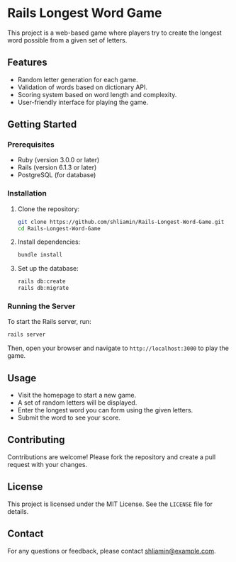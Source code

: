 
# Rails Longest Word Game

This project is a web-based game where players try to create the longest word possible from a given set of letters.

## Features

- Random letter generation for each game.
- Validation of words based on dictionary API.
- Scoring system based on word length and complexity.
- User-friendly interface for playing the game.

## Getting Started

### Prerequisites

- Ruby (version 3.0.0 or later)
- Rails (version 6.1.3 or later)
- PostgreSQL (for database)

### Installation

1. Clone the repository:
   ```bash
   git clone https://github.com/shliamin/Rails-Longest-Word-Game.git
   cd Rails-Longest-Word-Game
   ```

2. Install dependencies:
   ```bash
   bundle install
   ```

3. Set up the database:
   ```bash
   rails db:create
   rails db:migrate
   ```

### Running the Server

To start the Rails server, run:
```bash
rails server
```
Then, open your browser and navigate to `http://localhost:3000` to play the game.

## Usage

- Visit the homepage to start a new game.
- A set of random letters will be displayed.
- Enter the longest word you can form using the given letters.
- Submit the word to see your score.

## Contributing

Contributions are welcome! Please fork the repository and create a pull request with your changes.

## License

This project is licensed under the MIT License. See the `LICENSE` file for details.

## Contact

For any questions or feedback, please contact shliamin@example.com.
